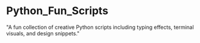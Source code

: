 # Python_Fun_Scripts
"A fun collection of creative Python scripts including typing effects, terminal visuals, and design snippets."
